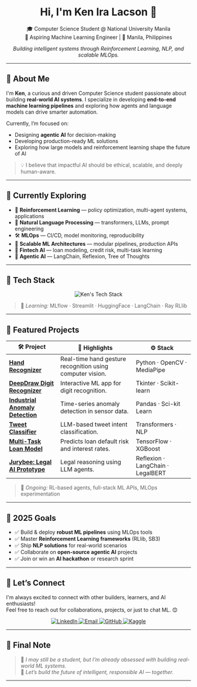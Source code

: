 <h1 align="center">Hi, I'm Ken Ira Lacson 👋</h1>
<p align="center">
  🎓 Computer Science Student @ National University Manila <br>
  🤖 Aspiring Machine Learning Engineer | 📍 Manila, Philippines
</p>

<p align="center">
  <em>Building intelligent systems through Reinforcement Learning, NLP, and scalable MLOps.</em>
</p>

---

## 🚀 About Me

I'm **Ken**, a curious and driven Computer Science student passionate about building **real-world AI systems**. I specialize in developing **end-to-end machine learning pipelines** and exploring how agents and language models can drive smarter automation.

Currently, I’m focused on:

- Designing **agentic AI** for decision-making
- Developing production-ready ML solutions
- Exploring how large models and reinforcement learning shape the future of AI

> 💡 I believe that impactful AI should be ethical, scalable, and deeply human-aware.

---

## 🧠 Currently Exploring

- 🔁 **Reinforcement Learning** — policy optimization, multi-agent systems, applications
- 🧠 **Natural Language Processing** — transformers, LLMs, prompt engineering
- 🛠️ **MLOps** — CI/CD, model monitoring, reproducibility
- 🧱 **Scalable ML Architectures** — modular pipelines, production APIs
- 💸 **Fintech AI** — loan modeling, credit risk, multi-task learning
- 🤖 **Agentic AI** — LangChain, Reflexion, Tree of Thoughts

---

## 🧰 Tech Stack

<p align="center">
  <img src="https://skillicons.dev/icons?i=python,pytorch,tensorflow,scikit-learn,pandas,numpy,matplotlib,fastapi,docker,git,github,jupyter,linux,vscode,opencv" alt="Ken's Tech Stack" />
</p>

> 🧪 *Learning:* MLflow · Streamlit · HuggingFace · LangChain · Ray RLlib

---

## 💼 Featured Projects

| 🛠️ Project | 🌟 Highlights | ⚙️ Stack |
|-----------|----------------|----------|
| [**Hand Recognizer**](https://github.com/kenilacson15/hand_recognizer.git) | Real-time hand gesture recognition using computer vision. | Python · OpenCV · MediaPipe |
| [**DeepDraw Digit Recognizer**](https://github.com/kenilacson15/DeepDraw-DigitRecognizer.git) | Interactive ML app for digit recognition. | Tkinter · Scikit-learn |
| [**Industrial Anomaly Detection**](https://github.com/kenilacson15/anomaly-detection-project.git) | Time-series anomaly detection in sensor data. | Pandas · Sci-kit Learn |
| [**Tweet Classifier**](https://github.com/kenilacson15/Inbound-vs-Outbound-Tweet-Classifier.git) | LLM-based tweet intent classification. | Transformers · NLP |
| [**Multi-Task Loan Model**](https://github.com/kenilacson15/multi-task-default-interest-model.git) | Predicts loan default risk and interest rates. | TensorFlow · XGBoost |
| [**Jurybee: Legal AI Prototype**](https://github.com/kenilacson15/jurybee-proto.git) | Legal reasoning using LLM agents. | Reflexion · LangChain · LegalBERT |

> 🎯 *Ongoing:* RL-based agents, full-stack ML APIs, MLOps experimentation

---

## 🎯 2025 Goals

- ✅ Build & deploy **robust ML pipelines** using MLOps tools  
- ✅ Master **Reinforcement Learning frameworks** (RLlib, SB3)  
- ✅ Ship **NLP solutions** for real-world scenarios  
- ✅ Collaborate on **open-source agentic AI** projects  
- ✅ Join or win an **AI hackathon** or research sprint

---

## 🤝 Let’s Connect

I'm always excited to connect with other builders, learners, and AI enthusiasts!  
Feel free to reach out for collaborations, projects, or just to chat ML. 😊

<p align="center">
  <a href="https://www.linkedin.com/in/ken-ira-lacson-852026343/">
    <img src="https://img.shields.io/badge/LinkedIn-Ken%20Ira%20Lacson-blue?style=for-the-badge&logo=linkedin" alt="LinkedIn" />
  </a>
  <a href="mailto:kenlacson15@gmail.com">
    <img src="https://img.shields.io/badge/Email-kenlacson15@gmail.com-D14836?style=for-the-badge&logo=gmail&logoColor=white" alt="Email" />
  </a>
  <a href="https://github.com/kenilacson15">
    <img src="https://img.shields.io/badge/GitHub-kenilacson15-181717?style=for-the-badge&logo=github" alt="GitHub" />
  </a>
  <a href="https://www.kaggle.com/keniralacson">
    <img src="https://img.shields.io/badge/Kaggle-KeniraLacson-20BEFF?style=for-the-badge&logo=kaggle&logoColor=white" alt="Kaggle" />
  </a>
</p>

---

## 🔖 Final Note

> 🌱 *I may still be a student, but I’m already obsessed with building real-world ML systems.*  
> 🚀 *Let’s build the future of intelligent, responsible AI — together.*

---
